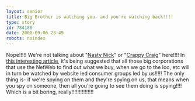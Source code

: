 ```yaml
---
layout: senior
title: Big Brother is watching you- and you're watching back!!!!
type: story
id: 784188
date: 2000-09-06 23:49
robots: noindex
---
```

Nope!!!!! We're not talking about "<a href="http://news6.thdo.bbc.co.uk/hi/english/entertainment/newsid%5F884000/884732.stm">Nasty Nick</a>" or "<a href="http://news6.thdo.bbc.co.uk/hi/english/entertainment/newsid_907000/907769.stm">Crappy Craig</a>" here!!!! In <a href="http://www.thestandard.com/article/article_print/0,1153,18191,00.html">this interesting article</a>, it's being suggested that all those big corporations that use the NetWeb to find out what we buy, when we go to the loo, etc will in turn be watched by website led consumer groups led by us!!!!! The only thing is- if we're spying on them and they're spying on us, that means when you spy on someone, then all you're going to see them doing is spying!!!! Which is a bit boring, really!!!!!!!!!!!!!!!